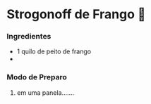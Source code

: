 # Strogonoff de Frango :chicken:



### Ingredientes

- 1 quilo de peito de frango
- 

### Modo de Preparo

1. em uma panela.......